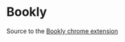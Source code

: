 Bookly
======

Source to the [Bookly chrome extension](https://chrome.google.com/webstore/detail/bookly/nflfcjfnchelbchedmgbcodgdlhcbkle)

